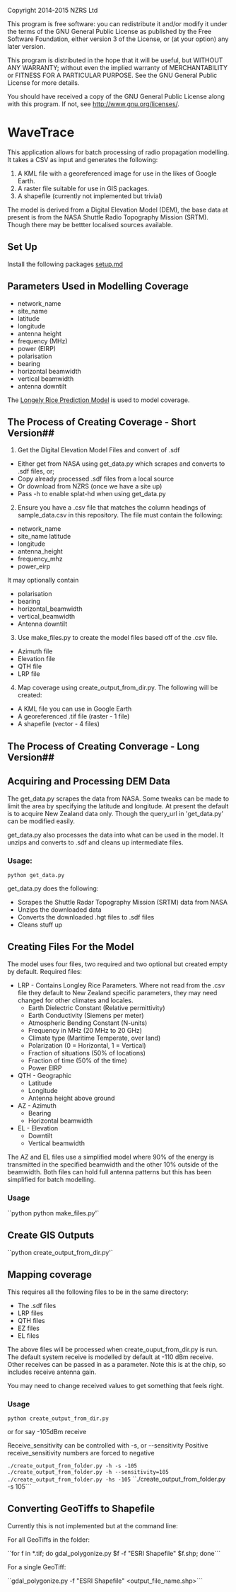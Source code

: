 Copyright 2014-2015 NZRS Ltd

This program is free software: you can redistribute it and/or modify it under the terms of the GNU General Public License as published by the Free Software Foundation, either version 3 of the License, or (at your option) any later version.

This program is distributed in the hope that it will be useful, but WITHOUT ANY WARRANTY; without even the implied warranty of MERCHANTABILITY or FITNESS FOR A PARTICULAR PURPOSE. See the GNU General Public License for more details.

You should have received a copy of the GNU General Public License along with this program. If not, see http://www.gnu.org/licenses/.

# WaveTrace #

This application allows for batch processing of radio propagation modelling.  It takes a CSV as input and generates the following:

1. A KML file with a georeferenced image for use in the likes of Google Earth.
2. A raster file suitable for use in GIS packages.
3. A shapefile (currently not implemented but trivial)

The model is derived from a Digital Elevation Model (DEM), the base data at present is from the NASA Shuttle Radio Topography Mission (SRTM).  Though there may be bettter localised sources available.

## Set Up ##

Install the following packages [setup.md](https://github.com/NZRegistryServices/wavetrace/blob/master/setup.md)

## Parameters Used in Modelling Coverage ##

* network_name	
* site_name	
* latitude	
* longitude	
* antenna height	
* frequency (MHz)	
* power (EIRP)	
* polarisation	
* bearing	
* horizontal beamwidth	
* vertical beamwidth	
* antenna downtilt

The [Longely Rice Prediction Model](http://en.wikipedia.org/wiki/Longley%E2%80%93Rice_model "Link to Wikipedia") is used to model coverage.

## The Process of Creating Coverage - Short Version##

1. Get the Digital Elevation Model Files and convert of .sdf 
  * Either get from NASA using get_data.py which scrapes and converts to .sdf files, or;
  * Copy already processed .sdf files from a local source
  * Or download from NZRS (once we have a site up)
  * Pass -h to enable splat-hd when using get_data.py
2. Ensure you have a .csv file that matches the column headings of  sample_data.csv in this repository.  The file must contain the following:
  * network_name	
  * site_name	latitude	
  * longitude	
  * antenna_height	
  * frequency_mhz	
  * power_eirp
  
  It may optionally contain

  * polarisation	
  * bearing	
  * horizontal_beamwidth	
  * vertical_beamwidth
  * Antenna downtilt
3. Use make_files.py to create the model files based off of the .csv file.
  * Azimuth file
  * Elevation file 
  * QTH file
  * LRP file
4. Map coverage using create_output_from_dir.py.  The following will be created:
  * A KML file you can use in Google Earth
  * A georeferenced .tif file (raster - 1 file)
  * A shapefile (vector - 4 files)

## The Process of Creating Converage - Long Version##

## Acquiring and Processing DEM Data ##

The get_data.py scrapes the data from NASA.  Some tweaks can be made to limit the area by specifying the latitude and longitude.  At present the default is to acquire New Zealand data only.  Though the query_url in 'get_data.py' can be modified easily.

get_data.py also processes the data into what can be used in the model.  It unzips and converts to .sdf and cleans up intermediate files.

### Usage: ###
  
  `python get_data.py`
  
get_data.py does the following:

* Scrapes the Shuttle Radar Topography Mission (SRTM) data from NASA
* Unzips the downloaded data
* Converts the downloaded .hgt files to .sdf files
* Cleans stuff up

  
## Creating Files For the Model ##
The model uses four files, two required and two optional but created empty by default.
Required files:
* LRP - Contains Longley Rice Parameters. Where not read from the .csv file they default to New Zealand specific parameters, they may need changed for other climates and locales.
  * Earth Dielectric Constant (Relative permittivity)
  * Earth Conductivity (Siemens per meter)
  * Atmospheric Bending Constant (N-units)
  * Frequency in MHz (20 MHz to 20 GHz)
  * Climate type (Maritime Temperate, over land)
  * Polarization (0 = Horizontal, 1 = Vertical)
  * Fraction of situations (50% of locations)
  * Fraction of time (50% of the time)
  * Power EIRP
* QTH - Geographic
  * Latitude
  * Longitude
  * Antenna height above ground
* AZ - Azimuth
  * Bearing
  * Horizontal beamwidth
* EL - Elevation
  * Downtilt
  * Vertical beamwidth

The AZ and EL files use a simplified model where 90% of the energy is transmitted in the specified beamwidth and the other 10% outside of the beamwidth.  Both files can hold full antenna patterns but this has been simplified for batch modelling.

### Usage ###

  ``python python make_files.py'`
  
## Create GIS Outputs ##
``python create_output_from_dir.py'`  

## Mapping coverage ##
This requires all the following files to be in the same directory:
 * The .sdf files
 * LRP files
 * QTH files
 * EZ files
 * EL files

The above files will be processed when create_ouput_from_dir.py is run.  The default system receive is modelled by default at -110 dBm receive.  Other receives can be passed in as a parameter.   Note this is at the chip, so includes receive antenna gain.

You may need to change received values to get something that feels right.

### Usage ###
`python create_output_from_dir.py`

or for say -105dBm receive

Receive_sensitivity can be controlled with -s, or --sensitivity
Positive receive_sensitivity numbers are forced to negative

``./create_output_from_folder.py -h -s -105``
``./create_output_from_folder.py -h --sensitivity=105``
``./create_output_from_folder.py -hs -105``
``./create_output_from_folder.py -s 105```


## Converting GeoTiffs to Shapefile ##

Currently this is not implemented but at the command line:

For all GeoTiffs in the folder:

``for f in *.tif;  do gdal_polygonize.py $f -f "ESRI Shapefile" $f.shp;  done```

For a single GeoTiff:

``gdal_polygonize.py <geotiff name> -f "ESRI Shapefile" <output_file_name.shp>```









